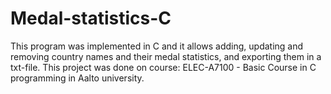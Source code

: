# Medal-statistics-C
This program was implemented in C and it allows adding, updating and removing country names and their medal statistics, and exporting them in a txt-file. This project was done on course: ELEC-A7100 - Basic Course in C programming in Aalto university. 
